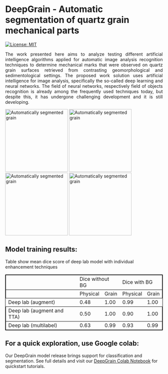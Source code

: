 # DeepGrain - Automatic segmentation of quartz grain mechanical parts

[![License: MIT](https://img.shields.io/badge/License-MIT-yellow.svg)](https://opensource.org/licenses/MIT)

<p align="justify">The work presented here aims to analyze testing different artificial intelligence algorithms applied for automatic image analysis recognition techniques to determine mechanical marks that were observed on quartz grain surfaces retrieved from contrasting geomorphological and sedimentological settings. The proposed work solution uses artificial intelligence for image analysis, specifically the so-called deep learning and neural networks. The field of neural networks, respectively field of objects recognition is already among the frequently used techniques today, but despite this, it has undergone challenging development and it is still developing.</p>
<!-- This repository contains codes for automatic segmentation of quartz grain mechanical parts. -->

<p float="center">
  <img src="./visualizations/QA_15a_48.png" alt="Automatically segmented grain" width="200" />
  <img src="https://drive.google.com/uc?id=1qN6UIIyRpZsqyo6S6vHToXO6CpDf7pMc" alt="Automatically segmented grain" width="200" />
  <img src="https://drive.google.com/uc?id=1AU7n23PQrqs4uHvZoQ4qoOJBMPTXludA" alt="Automatically segmented grain" width="200" />
  <img src="https://drive.google.com/uc?id=1GJUO66UIcWHYjG6vtTkHlfivclmC7FwN" alt="Automatically segmented grain" width="200" />
</p>

## <b>Model training results:</b>
  Table show mean dice score of deep lab model with individual enhancement techniques
  
<table style="border: 1px solid black;">
<tr style="border: 1px solid black;">
<td>&nbsp;</td>
<td colspan="2">Dice without BG</td>
<td colspan="2">Dice with BG</td>
</tr>
<tr style="border: 1px solid black;">
<td>&nbsp;</td>
<td>Physical</td>
<td>Grain</td>
<td>Physical</td>
<td>Grain</td>
</tr>
<tr>
<td>Deep lab 
(augment)
</td>
<td>0.48</td>
<td>1.00</td>
<td>0.99</td>
<td>1.00</td>
</tr>
<tr style="border: 1px solid black;">
<td>Deep lab 
(augment and TTA)
</td>
<td>0.50</td>
<td>1.00</td>
<td>0.90</td>
<td>1.00</td>
</tr>
<tr style="border: 1px solid black;">
<td>Deep lab
(multilabel)
</td>
<td>0.63</td>
<td>0.99</td>
<td>0.93</td>
<td>0.99</td>
</tr>
</table>
<!-- DivTable.com -->
  

## For a quick exploration, use Google colab:
Our DeepGrain model release brings support for classification and segmentation. See full details and visit our [DeepGrain Colab Notebook](https://colab.research.google.com/github/Ajders1/deepgrain/blob/main/inference.ipynb) for quickstart tutorials.
